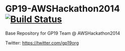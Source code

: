 GP19-AWSHackathon2014 [![Build Status](https://travis-ci.org/adaofeliz/GP19-AWSHackathon2014.png)](https://travis-ci.org/adaofeliz/GP19-AWSHackathon2014)
=====================

Base Repository for GP19 Team @ AWSHackathon2014

Twitter: https://twitter.com/gp19org
